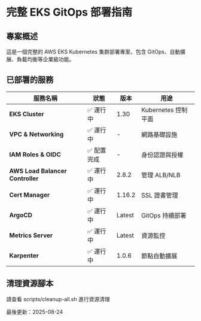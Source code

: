 # 完整 EKS GitOps 部署指南

## 專案概述
這是一個完整的 AWS EKS Kubernetes 集群部署專案，包含 GitOps、自動擴展、負載均衡等企業級功能。

## 已部署的服務

| 服務名稱 | 狀態 | 版本 | 用途 |
|---------|------|------|------|
| **EKS Cluster** | ✅ 運行中 | 1.30 | Kubernetes 控制平面 |
| **VPC & Networking** | ✅ 運行中 | - | 網路基礎設施 |
| **IAM Roles & OIDC** | ✅ 配置完成 | - | 身份認證與授權 |
| **AWS Load Balancer Controller** | ✅ 運行中 | 2.8.2 | 管理 ALB/NLB |
| **Cert Manager** | ✅ 運行中 | 1.16.2 | SSL 證書管理 |
| **ArgoCD** | ✅ 運行中 | Latest | GitOps 持續部署 |
| **Metrics Server** | ✅ 運行中 | Latest | 資源監控 |
| **Karpenter** | ✅ 運行中 | 1.0.6 | 節點自動擴展 |

## 清理資源腳本

請查看 scripts/cleanup-all.sh 進行資源清理

最後更新：2025-08-24
